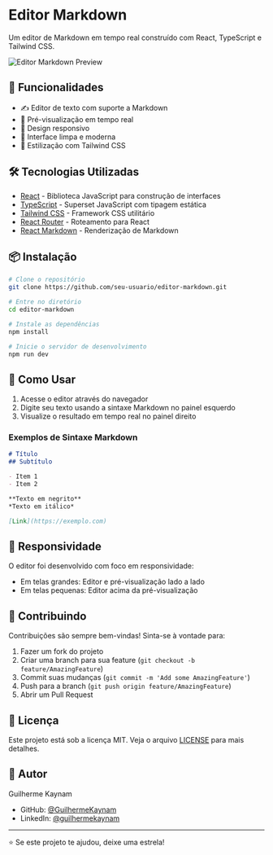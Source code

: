 # Editor Markdown

Um editor de Markdown em tempo real construído com React, TypeScript e Tailwind CSS.

![Editor Markdown Preview](https://images.unsplash.com/photo-1542831371-29b0f74f9713?auto=format&fit=crop&q=80&w=1000)

## 🚀 Funcionalidades

- ✍️ Editor de texto com suporte a Markdown
- 👀 Pré-visualização em tempo real
- 📱 Design responsivo
- 🎨 Interface limpa e moderna
- 💅 Estilização com Tailwind CSS

## 🛠️ Tecnologias Utilizadas

- [React](https://react.dev/) - Biblioteca JavaScript para construção de interfaces
- [TypeScript](https://www.typescriptlang.org/) - Superset JavaScript com tipagem estática
- [Tailwind CSS](https://tailwindcss.com/) - Framework CSS utilitário
- [React Router](https://reactrouter.com/) - Roteamento para React
- [React Markdown](https://github.com/remarkjs/react-markdown) - Renderização de Markdown

## 📦 Instalação

```bash
# Clone o repositório
git clone https://github.com/seu-usuario/editor-markdown.git

# Entre no diretório
cd editor-markdown

# Instale as dependências
npm install

# Inicie o servidor de desenvolvimento
npm run dev
```

## 🔧 Como Usar

1. Acesse o editor através do navegador
2. Digite seu texto usando a sintaxe Markdown no painel esquerdo
3. Visualize o resultado em tempo real no painel direito

### Exemplos de Sintaxe Markdown

```markdown
# Título
## Subtítulo

- Item 1
- Item 2

**Texto em negrito**
*Texto em itálico*

[Link](https://exemplo.com)
```

## 📱 Responsividade

O editor foi desenvolvido com foco em responsividade:
- Em telas grandes: Editor e pré-visualização lado a lado
- Em telas pequenas: Editor acima da pré-visualização

## 🤝 Contribuindo

Contribuições são sempre bem-vindas! Sinta-se à vontade para:

1. Fazer um fork do projeto
2. Criar uma branch para sua feature (`git checkout -b feature/AmazingFeature`)
3. Commit suas mudanças (`git commit -m 'Add some AmazingFeature'`)
4. Push para a branch (`git push origin feature/AmazingFeature`)
5. Abrir um Pull Request

## 📝 Licença

Este projeto está sob a licença MIT. Veja o arquivo [LICENSE](LICENSE) para mais detalhes.

## 👤 Autor

Guilherme Kaynam  
- GitHub: [@GuilhermeKaynam](https://github.com/GuilhermeKaynam)  
- LinkedIn: [@guilhermekaynam](https://linkedin.com/in/guilhermekaynam)

---

⭐️ Se este projeto te ajudou, deixe uma estrela!
